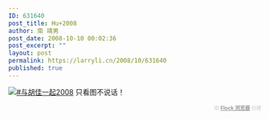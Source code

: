 ```yaml
---
ID: 631640
post_title: Hu+2008
author: 南 靖男
post_date: 2008-10-10 00:02:36
post_excerpt: ""
layout: post
permalink: https://larryli.cn/2008/10/631640
published: true
---
```

<a href="http://stickeraction.com/hujia2008/go"><img src="http://stickeraction.com/hujia2008/sticker" alt="#与胡佳一起2008" /></a>
只看图不说话！<div class="flockcredit" style="text-align: right; color: #CCC; font-size: x-small;">用 <a href="http://www.flock.com/blogged-with-flock" style="color: #999; font-weight: bold;" target="_new" title="Flock Browser">Flock 浏览器</a> 创建</div>